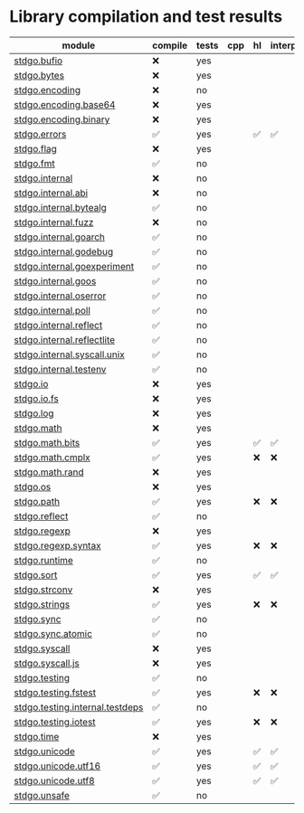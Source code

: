 # Library compilation and test results



| module | compile | tests | cpp | hl | interp | jvm | 
| --- | --- | --- | --- | --- | --- | --- |
| [stdgo.bufio](./bufio/README.md) | ❌ | yes |  |  |  |  |
| [stdgo.bytes](./bytes/README.md) | ❌ | yes |  |  |  |  |
| [stdgo.encoding](./encoding/README.md) | ❌ | no |  |  |  |  |
| [stdgo.encoding.base64](./encoding/base64/README.md) | ❌ | yes |  |  |  |  |
| [stdgo.encoding.binary](./encoding/binary/README.md) | ❌ | yes |  |  |  |  |
| [stdgo.errors](./errors/README.md) | ✅ | yes |  | ✅ | ✅ | ❌ |
| [stdgo.flag](./flag/README.md) | ❌ | yes |  |  |  |  |
| [stdgo.fmt](./fmt/README.md) | ✅ | no |  |  |  |  |
| [stdgo.internal](./internal/README.md) | ❌ | no |  |  |  |  |
| [stdgo.internal.abi](./internal/abi/README.md) | ❌ | no |  |  |  |  |
| [stdgo.internal.bytealg](./internal/bytealg/README.md) | ✅ | no |  |  |  |  |
| [stdgo.internal.fuzz](./internal/fuzz/README.md) | ❌ | no |  |  |  |  |
| [stdgo.internal.goarch](./internal/goarch/README.md) | ✅ | no |  |  |  |  |
| [stdgo.internal.godebug](./internal/godebug/README.md) | ✅ | no |  |  |  |  |
| [stdgo.internal.goexperiment](./internal/goexperiment/README.md) | ✅ | no |  |  |  |  |
| [stdgo.internal.goos](./internal/goos/README.md) | ✅ | no |  |  |  |  |
| [stdgo.internal.oserror](./internal/oserror/README.md) | ✅ | no |  |  |  |  |
| [stdgo.internal.poll](./internal/poll/README.md) | ✅ | no |  |  |  |  |
| [stdgo.internal.reflect](./internal/reflect/README.md) | ✅ | no |  |  |  |  |
| [stdgo.internal.reflectlite](./internal/reflectlite/README.md) | ✅ | no |  |  |  |  |
| [stdgo.internal.syscall.unix](./internal/syscall/unix/README.md) | ✅ | no |  |  |  |  |
| [stdgo.internal.testenv](./internal/testenv/README.md) | ✅ | no |  |  |  |  |
| [stdgo.io](./io/README.md) | ❌ | yes |  |  |  |  |
| [stdgo.io.fs](./io/fs/README.md) | ❌ | yes |  |  |  |  |
| [stdgo.log](./log/README.md) | ❌ | yes |  |  |  |  |
| [stdgo.math](./math/README.md) | ❌ | yes |  |  |  |  |
| [stdgo.math.bits](./math/bits/README.md) | ✅ | yes |  | ✅ | ✅ | ❌ |
| [stdgo.math.cmplx](./math/cmplx/README.md) | ✅ | yes |  | ❌ | ❌ | ❌ |
| [stdgo.math.rand](./math/rand/README.md) | ❌ | yes |  |  |  |  |
| [stdgo.os](./os/README.md) | ❌ | yes |  |  |  |  |
| [stdgo.path](./path/README.md) | ✅ | yes |  | ❌ | ❌ | ❌ |
| [stdgo.reflect](./reflect/README.md) | ✅ | no |  |  |  |  |
| [stdgo.regexp](./regexp/README.md) | ❌ | yes |  |  |  |  |
| [stdgo.regexp.syntax](./regexp/syntax/README.md) | ✅ | yes |  | ❌ | ❌ | ❌ |
| [stdgo.runtime](./runtime/README.md) | ✅ | no |  |  |  |  |
| [stdgo.sort](./sort/README.md) | ✅ | yes |  | ✅ | ✅ | ❌ |
| [stdgo.strconv](./strconv/README.md) | ❌ | yes |  |  |  |  |
| [stdgo.strings](./strings/README.md) | ✅ | yes |  | ❌ | ❌ | ❌ |
| [stdgo.sync](./sync/README.md) | ✅ | no |  |  |  |  |
| [stdgo.sync.atomic](./sync/atomic/README.md) | ✅ | no |  |  |  |  |
| [stdgo.syscall](./syscall/README.md) | ❌ | yes |  |  |  |  |
| [stdgo.syscall.js](./syscall/js/README.md) | ❌ | yes |  |  |  |  |
| [stdgo.testing](./testing/README.md) | ✅ | no |  |  |  |  |
| [stdgo.testing.fstest](./testing/fstest/README.md) | ✅ | yes |  | ❌ | ❌ | ❌ |
| [stdgo.testing.internal.testdeps](./testing/internal/testdeps/README.md) | ✅ | no |  |  |  |  |
| [stdgo.testing.iotest](./testing/iotest/README.md) | ✅ | yes |  | ❌ | ❌ | ❌ |
| [stdgo.time](./time/README.md) | ❌ | yes |  |  |  |  |
| [stdgo.unicode](./unicode/README.md) | ✅ | yes |  | ✅ | ✅ | ❌ |
| [stdgo.unicode.utf16](./unicode/utf16/README.md) | ✅ | yes |  | ✅ | ✅ | ❌ |
| [stdgo.unicode.utf8](./unicode/utf8/README.md) | ✅ | yes |  | ✅ | ✅ | ❌ |
| [stdgo.unsafe](./unsafe/README.md) | ✅ | no |  |  |  |  |

